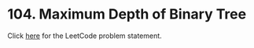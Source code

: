 # 104. Maximum Depth of Binary Tree

Click [here](https://leetcode.com/problems/maximum-depth-of-binary-tree/description/)
for the LeetCode problem statement.
